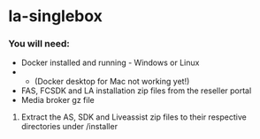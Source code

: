 # la-singlebox

### You will need:
- Docker installed and running - Windows or Linux
- - (Docker desktop for Mac not working yet!)
- FAS, FCSDK and LA installation zip files from the reseller portal
- Media broker gz file

1. Extract the AS, SDK and Liveassist zip files to their respective directories under /installer